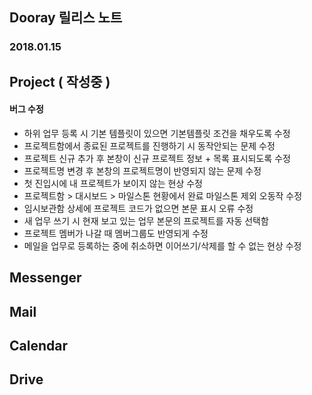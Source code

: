 ## Dooray 릴리스 노트
### 2018.01.15

## Project  ( 작성중 )
#### 버그 수정
  * 하위 업무 등록 시 기본 템플릿이 있으면 기본템플릿 조건을 채우도록 수정
  * 프로젝트함에서 종료된 프로젝트를 진행하기 시 동작안되는 문제 수정
  * 프로젝트 신규 추가 후 본창이 신규 프로젝트 정보 + 목록 표시되도록 수정
  * 프로젝트명 변경 후 본창의 프로젝트명이 반영되지 않는 문제 수정
  * 첫 진입시에 내 프로젝트가 보이지 않는 현상 수정
  * 프로젝트함 > 대시보드 > 마일스톤 현황에서 완료 마일스톤 제외 오동작 수정
  * 임시보관함 상세에 프로젝트 코드가 없으면 본문 표시 오류 수정
  * 새 업무 쓰기 시 현재 보고 있는 업무 본문의 프로젝트를 자동 선택함
  * 프로젝트 멤버가 나갈 때 멤버그룹도 반영되게 수정
  * 메일을 업무로 등록하는 중에 취소하면 이어쓰기/삭제를 할 수 없는 현상 수정

## Messenger






## Mail 






## Calendar 




## Drive 
